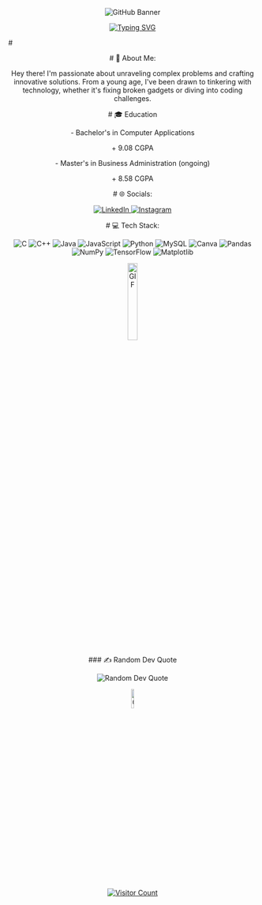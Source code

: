 <p align="center">
  <img src="https://github.com/dakshtyagi0002/dakshtyagi0002/assets/166803695/3fdd6e20-539c-4d85-8a95-b9dd5e564e82" alt="GitHub Banner">
</p>

<p align="center">
  <a href="https://git.io/typing-svg">
    <img src="https://readme-typing-svg.herokuapp.com?font=Special+Elite&size=35&duration=3000&pause=500&color=FFFFFF&background=00000017&center=true&vCenter=true&multiline=true&random=false&width=1000&height=110&lines=Hey!+My+name+is+Daksh!;Welcome+to+my+GitHub+Profile!" alt="Typing SVG">
  </a>
</p>

#<p align="center"># 💫 About Me:</p>
<p align="center">Hey there! I'm passionate about unraveling complex problems and crafting innovative solutions. From a young age, I've been drawn to tinkering with technology, whether it's fixing broken gadgets or diving into coding challenges.</p>

<p align="center"># 🎓 Education</p>
<p align="center">- Bachelor's in Computer Applications</p>
<p align="center">+ 9.08 CGPA</p>
<p align="center">- Master's in Business Administration (ongoing)</p>
<p align="center">+ 8.58 CGPA</p>

<p align="center"># 🌐 Socials:</p>
<p align="center">
  <a href="https://linkedin.com/in/daksh-tyagi">
    <img src="https://img.shields.io/badge/LinkedIn-%230077B5.svg?logo=linkedin&logoColor=white" alt="LinkedIn">
  </a>
  <a href="https://instagram.com/dakshtyagi0002">
    <img src="https://img.shields.io/badge/Instagram-%23E4405F.svg?logo=Instagram&logoColor=white" alt="Instagram">
  </a>
</p>

<p align="center"># 💻 Tech Stack:</p>
<p align="center">
  <img src="https://img.shields.io/badge/c-%2300599C.svg?style=flat&logo=c&logoColor=white" alt="C">
  <img src="https://img.shields.io/badge/c++-%2300599C.svg?style=flat&logo=c%2B%2B&logoColor=white" alt="C++">
  <img src="https://img.shields.io/badge/java-%23ED8B00.svg?style=flat&logo=openjdk&logoColor=white" alt="Java">
  <img src="https://img.shields.io/badge/javascript-%23323330.svg?style=flat&logo=javascript&logoColor=%23F7DF1E" alt="JavaScript">
  <img src="https://img.shields.io/badge/python-3670A0?style=flat&logo=python&logoColor=ffdd54" alt="Python">
  <img src="https://img.shields.io/badge/mysql-%2300000f.svg?style=flat&logo=mysql&logoColor=white" alt="MySQL">
  <img src="https://img.shields.io/badge/Canva-%2300C4CC.svg?style=flat&logo=Canva&logoColor=white" alt="Canva">
  <img src="https://img.shields.io/badge/pandas-%23150458.svg?style=flat&logo=pandas&logoColor=white" alt="Pandas">
  <img src="https://img.shields.io/badge/numpy-%23013243.svg?style=flat&logo=numpy&logoColor=white" alt="NumPy">
  <img src="https://img.shields.io/badge/TensorFlow-%23FF6F00.svg?style=flat&logo=TensorFlow&logoColor=white" alt="TensorFlow">
  <img src="https://img.shields.io/badge/Matplotlib-%23ffffff.svg?style=flat&logo=Matplotlib&logoColor=black" alt="Matplotlib">
</p>

<p align="center">
  <img src="https://media.giphy.com/media/du3J3cXyzhj75IOgvA/giphy.gif" width="20%" alt="GIF">
</p>

<p align="center">### ✍️ Random Dev Quote</p>
<p align="center">
  <img src="https://quotes-github-readme.vercel.app/api?type=horizontal&theme=radical" alt="Random Dev Quote">
</p>

<p align="center">
  <img src="https://media.giphy.com/media/XRnbDusSE2cBG/giphy.gif" width="10%" alt="GIF">
</p>

<p align="center">
  <a href="https://visitcount.itsvg.in/api?id=dakshtyagi0002&icon=0&color=0">
    <img src="https://visitcount.itsvg.in/api?id=dakshtyagi0002&icon=0&color=0" alt="Visitor Count">
  </a>
</p>

